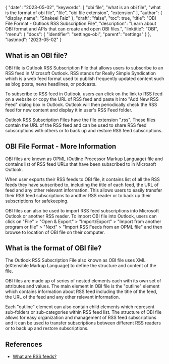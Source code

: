 {
  "date": "2023-05-02",
  "keywords": [
    "obi file",
    "what is an obi file",
    "what is the format of obi file",
    "file",
    "obi file extension",
    "extension"
  ],
  "author": {
    "display_name": "Shakeel Faiz"
  },
  "draft": "false",
  "toc": true,
  "title": "OBI File Format - Outlook RSS Subscription File",
  "description": "Learn about OBI format and APIs that can create and open OBI files.",
  "linktitle": "OBI",
  "menu": {
    "docs": {
      "identifier": "settings-obi",
      "parent": "settings"
    }
  },
  "lastmod": "2023-05-02"
}

## What is an OBI file?

OBI file is Outlook RSS Subscription File that allows users to subscribe to an RSS feed in Microsoft Outlook. RSS stands for Really Simple Syndication which is a web feed format used to publish frequently updated content such as blog posts, news headlines, or podcasts.

To subscribe to RSS feed in Outlook, users can click on the link to RSS feed on a website or copy the URL of RSS feed and paste it into "Add New RSS Feed" dialog box in Outlook. Outlook will then periodically check the RSS feed for new content and display it in user's RSS Feed folder.

Outlook RSS Subscription Files have the file extension ".rss". These files contain the URL of the RSS feed and can be used to share RSS feed subscriptions with others or to back up and restore RSS feed subscriptions.

## OBI File Format - More Information

OBI files are known as OPML (Outline Processor Markup Language) file and contains list of RSS feed URLs that have been subscribed to in Microsoft Outlook.

When user exports their RSS feeds to OBI file, it contains list of all the RSS feeds they have subscribed to, including the title of each feed, the URL of feed and any other relevant information. This allows users to easily transfer their RSS feed subscriptions to another RSS reader or to back up their subscriptions for safekeeping.

OBI files can also be used to import RSS feed subscriptions into Microsoft Outlook or another RSS reader. To import OBI file into Outlook, users can click on "File" > "Open & Export" > "Import/Export" > "Import from another program or file" > "Next" > "Import RSS Feeds from an OPML file" and then browse to location of OBI file on their computer.

## What is the format of OBI file?

The Outlook RSS Subscription File also known as OBI file uses XML (eXtensible Markup Language) to define the structure and content of the file.

OBI files are made up of series of nested elements each with its own set of attributes and values. The main element in OBI file is the "outline" element which contains information about RSS feed including the title of the feed, the URL of the feed and any other relevant information.

Each "outline" element can also contain child elements which represent sub-folders or sub-categories within RSS feed list. The structure of OBI file allows for easy organization and management of RSS feed subscriptions and it can be used to transfer subscriptions between different RSS readers or to back up and restore subscriptions.

## References
* [What are RSS feeds?](https://support.microsoft.com/en-us/office/what-are-rss-feeds-e8aaebc3-a0a7-40cd-9e10-88f9c1e74b97)
